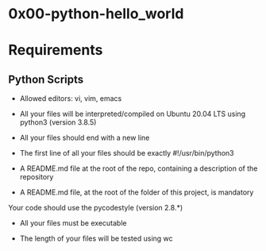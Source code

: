 # 0x00-python-hello_world

# Requirements

## Python Scripts

- Allowed editors: vi, vim, emacs

- All your files will be interpreted/compiled on Ubuntu 20.04 LTS using python3 (version 3.8.5)

- All your files should end with a new line

- The first line of all your files should be exactly #!/usr/bin/python3

- A README.md file at the root of the repo, containing a description of the repository

- A README.md file, at the root of the folder of this project, is mandatory

Your code should use the pycodestyle (version 2.8.*)

- All your files must be executable

- The length of your files will be tested using wc
